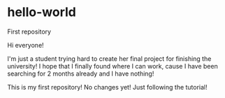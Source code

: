 # hello-world
First repository

Hi everyone!

I'm just a student trying hard to create her final project for finishing the university!
I hope that I finally found where I can work, cause I have been searching for 2 months already and I have nothing!

This is my first repository! No changes yet! Just following the tutorial!
